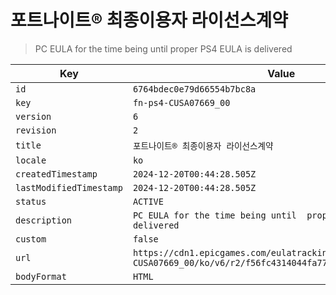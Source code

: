 # 포트나이트® 최종이용자 라이선스계약

> PC EULA for the time being until  proper PS4 EULA is delivered

| Key | Value |
| --- | ----- |
| `id` | `6764bdec0e79d66554b7bc8a` |
| `key` | `fn-ps4-CUSA07669_00` |
| `version` | `6` |
| `revision` | `2` |
| `title` | `포트나이트® 최종이용자 라이선스계약` |
| `locale` | `ko` |
| `createdTimestamp` | `2024-12-20T00:44:28.505Z` |
| `lastModifiedTimestamp` | `2024-12-20T00:44:28.505Z` |
| `status` | `ACTIVE` |
| `description` | `PC EULA for the time being until  proper PS4 EULA is delivered` |
| `custom` | `false` |
| `url` | `https://cdn1.epicgames.com/eulatracking-download/fn-ps4-CUSA07669_00/ko/v6/r2/f56fc4314044fa775ec3560dd0964ac3.pdf` |
| `bodyFormat` | `HTML` |
